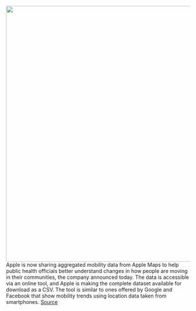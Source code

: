 <img src='https://cdn.vox-cdn.com/thumbor/_bX5Sm48QOJsdS-zizmUdVAlumU=/0x0:1960x1226/1200x800/filters:focal(824x457:1136x769)/cdn.vox-cdn.com/uploads/chorus_image/image/66651469/Apple_make_mobility_data_available_to_aid_covid_19_04142020.0.jpg' width='700px' /><br/>
Apple is now sharing aggregated mobility data from Apple Maps to help public health officials better understand changes in how people are moving in their communities, the company announced today. The data is accessible via an online tool, and Apple is making the complete dataset available for download as a CSV. The tool is similar to ones offered by Google and Facebook that show mobility trends using location data taken from smartphones.
<a href='https://www.theverge.com/2020/4/14/21220860/apple-maps-mobility-location-data-covid-19'> Source <a/>